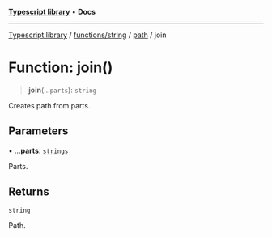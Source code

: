 [**Typescript library**](../../../../../index.md) • **Docs**

***

[Typescript library](../../../../../modules.md) / [functions/string](../../../index.md) / [path](../index.md) / join

# Function: join()

> **join**(...`parts`): `string`

Creates path from parts.

## Parameters

• ...**parts**: [`strings`](../../../../../types/core/type-aliases/strings.md)

Parts.

## Returns

`string`

Path.
